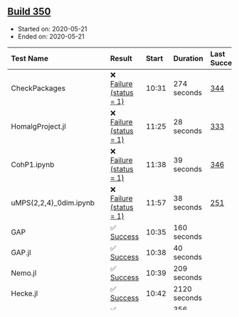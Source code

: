 ## [Build 350](https://oscarci.mathematik.uni-kl.de/job/oscar-julia-1.4/350/)

* Started on: 2020-05-21
* Ended on: 2020-05-21

| Test Name    | Result | Start | Duration | Last Success | First Failure |
|:-------------|:-------|:------|:---------|:-------------|:--------------|
| CheckPackages | ❌ [Failure (status = 1)](https://oscarci.mathematik.uni-kl.de/job/oscar-julia-1.4/350/artifact/logs/build-350/CheckPackages.log) | 10:31 | 274 seconds | [344](https://oscarci.mathematik.uni-kl.de/job/oscar-julia-1.4/344/) | [345](https://oscarci.mathematik.uni-kl.de/job/oscar-julia-1.4/345/) |
| HomalgProject.jl | ❌ [Failure (status = 1)](https://oscarci.mathematik.uni-kl.de/job/oscar-julia-1.4/350/artifact/logs/build-350/HomalgProject.jl.log) | 11:25 | 28 seconds | [333](https://oscarci.mathematik.uni-kl.de/job/oscar-julia-1.4/333/) | [334](https://oscarci.mathematik.uni-kl.de/job/oscar-julia-1.4/334/) |
| CohP1.ipynb | ❌ [Failure (status = 1)](https://oscarci.mathematik.uni-kl.de/job/oscar-julia-1.4/350/artifact/logs/build-350/CohP1.ipynb.log) | 11:38 | 39 seconds | [346](https://oscarci.mathematik.uni-kl.de/job/oscar-julia-1.4/346/) | [347](https://oscarci.mathematik.uni-kl.de/job/oscar-julia-1.4/347/) |
| uMPS(2,2,4)_0dim.ipynb | ❌ [Failure (status = 1)](https://oscarci.mathematik.uni-kl.de/job/oscar-julia-1.4/350/artifact/logs/build-350/uMPS-2-2-4-_0dim.ipynb.log) | 11:57 | 38 seconds | [251](https://oscarci.mathematik.uni-kl.de/job/oscar-julia-1.4/251/) | [252](https://oscarci.mathematik.uni-kl.de/job/oscar-julia-1.4/252/) |
| GAP | ✅ [Success](https://oscarci.mathematik.uni-kl.de/job/oscar-julia-1.4/350/artifact/logs/build-350/GAP.log) | 10:35 | 160 seconds |  |  |
| GAP.jl | ✅ [Success](https://oscarci.mathematik.uni-kl.de/job/oscar-julia-1.4/350/artifact/logs/build-350/GAP.jl.log) | 10:38 | 40 seconds |  |  |
| Nemo.jl | ✅ [Success](https://oscarci.mathematik.uni-kl.de/job/oscar-julia-1.4/350/artifact/logs/build-350/Nemo.jl.log) | 10:39 | 209 seconds |  |  |
| Hecke.jl | ✅ [Success](https://oscarci.mathematik.uni-kl.de/job/oscar-julia-1.4/350/artifact/logs/build-350/Hecke.jl.log) | 10:42 | 2120 seconds |  |  |
| AbstractAlgebra.jl | ✅ [Success](https://oscarci.mathematik.uni-kl.de/job/oscar-julia-1.4/350/artifact/logs/build-350/AbstractAlgebra.jl.log) | 11:18 | 356 seconds |  |  |
| Singular.jl | ✅ [Success](https://oscarci.mathematik.uni-kl.de/job/oscar-julia-1.4/350/artifact/logs/build-350/Singular.jl.log) | 11:24 | 58 seconds |  |  |
| Polymake.jl | ✅ [Success](https://oscarci.mathematik.uni-kl.de/job/oscar-julia-1.4/350/artifact/logs/build-350/Polymake.jl.log) | 11:25 | 433 seconds |  |  |
| GroupAtlas.jl | ✅ [Success](https://oscarci.mathematik.uni-kl.de/job/oscar-julia-1.4/350/artifact/logs/build-350/GroupAtlas.jl.log) | 11:32 | 44 seconds |  |  |
| GroebnerBasis.jl | ✅ [Success](https://oscarci.mathematik.uni-kl.de/job/oscar-julia-1.4/350/artifact/logs/build-350/GroebnerBasis.jl.log) | 11:33 | 29 seconds |  |  |
| JuliaInterface | ✅ [Success](https://oscarci.mathematik.uni-kl.de/job/oscar-julia-1.4/350/artifact/logs/build-350/JuliaInterface.log) | 11:34 | 17 seconds |  |  |
| JuliaExperimental | ✅ [Success](https://oscarci.mathematik.uni-kl.de/job/oscar-julia-1.4/350/artifact/logs/build-350/JuliaExperimental.log) | 11:34 | 39 seconds |  |  |
| Oscar.jl | ✅ [Success](https://oscarci.mathematik.uni-kl.de/job/oscar-julia-1.4/350/artifact/logs/build-350/Oscar.jl.log) | 11:34 | 157 seconds |  |  |
| NemoLinearAlgebraForCAP | ✅ [Success](https://oscarci.mathematik.uni-kl.de/job/oscar-julia-1.4/350/artifact/logs/build-350/NemoLinearAlgebraForCAP.log) | 11:37 | 28 seconds |  |  |
| AbstractAlgebra.ipynb | ✅ [Success](https://oscarci.mathematik.uni-kl.de/job/oscar-julia-1.4/350/artifact/logs/build-350/AbstractAlgebra.ipynb.log) | 11:38 | 40 seconds |  |  |
| Hecke.ipynb | ✅ [Success](https://oscarci.mathematik.uni-kl.de/job/oscar-julia-1.4/350/artifact/logs/build-350/Hecke.ipynb.log) | 11:39 | 80 seconds |  |  |
| Singular.ipynb | ✅ [Success](https://oscarci.mathematik.uni-kl.de/job/oscar-julia-1.4/350/artifact/logs/build-350/Singular.ipynb.log) | 11:40 | 43 seconds |  |  |
| g-vectors.ipynb | ✅ [Success](https://oscarci.mathematik.uni-kl.de/job/oscar-julia-1.4/350/artifact/logs/build-350/g-vectors.ipynb.log) | 11:41 | 268 seconds |  |  |
| K3-16.ipynb | ✅ [Success](https://oscarci.mathematik.uni-kl.de/job/oscar-julia-1.4/350/artifact/logs/build-350/K3-16.ipynb.log) | 11:45 | 74 seconds |  |  |
| c-automorphisms.ipynb | ✅ [Success](https://oscarci.mathematik.uni-kl.de/job/oscar-julia-1.4/350/artifact/logs/build-350/c-automorphisms.ipynb.log) | 11:47 | 105 seconds |  |  |
| wronski-poly.ipynb | ✅ [Success](https://oscarci.mathematik.uni-kl.de/job/oscar-julia-1.4/350/artifact/logs/build-350/wronski-poly.ipynb.log) | 11:48 | 425 seconds |  |  |
| Tropicalization.ipynb | ✅ [Success](https://oscarci.mathematik.uni-kl.de/job/oscar-julia-1.4/350/artifact/logs/build-350/Tropicalization.ipynb.log) | 11:56 | 81 seconds |  |  |
| GITFans.ipynb | ✅ [Success](https://oscarci.mathematik.uni-kl.de/job/oscar-julia-1.4/350/artifact/logs/build-350/GITFans.ipynb.log) | 11:58 | 171 seconds |  |  |
| GroebnerBasis.ipynb | ✅ [Success](https://oscarci.mathematik.uni-kl.de/job/oscar-julia-1.4/350/artifact/logs/build-350/GroebnerBasis.ipynb.log) | 12:00 | 56 seconds |  |  |
